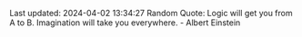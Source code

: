Last updated: 2024-04-02 13:34:27
Random Quote: Logic will get you from A to B. Imagination will take you everywhere. - Albert Einstein
